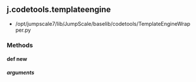 ## j.codetools.templateengine

- /opt/jumpscale7/lib/JumpScale/baselib/codetools/TemplateEngineWrapper.py

### Methods

#### def new 
##### arguments

